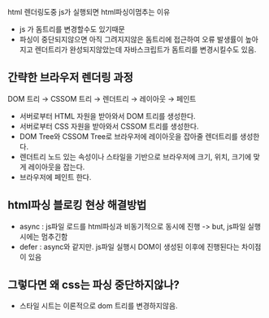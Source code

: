 html 렌더링도중 js가 실행되면 html파싱이멈추는 이유

-   js 가 돔트리를 변경할수도 있기때문
-   파싱이 중단되지않으면 아직 그려지지않은 돔트리에 접근하여 오류 발생률이 높아지고 렌더트리가 완성되지않았는데 자바스크립트가 돔트리를 변경시킬수도 있음.

## 간략한 브라우저 렌더링 과정

DOM 트리 → CSSOM 트리 → 렌더트리 → 레이아웃 → 페인트

-   서버로부터 HTML 자원을 받아와서 DOM 트리를 생성한다.
-   서버로부터 CSS 자원을 받아와서 CSSOM 트리를 생성한다.
-   DOM Tree와 CSSOM Tree로 브라우저에 레이아웃을 잡아줄 렌더트리를 생성한다.
-   렌더트리 노드 있는 속성이나 스타일을 기반으로 브라우저에 크기, 위치, 크기에 맞게 레이아웃을 잡는다.
-   브라우저에 페인트 한다.

## html파싱 블로킹 현상 해결방법

-   async : js파일 로드를 html파싱과 비동기적으로 동시에 진행 -> but, js파일 실행시에는 멈추긴함
-   defer : async와 같지만. js파일 실행시 DOM이 생성된 이후에 진행된다는 차이점이 있음

## 그렇다면 왜 css는 파싱 중단하지않나?

-   스타일 시트는 이론적으로 dom 트리를 변경하지않음.
